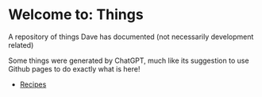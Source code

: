 <link rel="stylesheet" href="styles.css">

# Welcome to: **Things**

A repository of things Dave has documented (not necessarily development related)

Some things were generated by ChatGPT, much like its suggestion to use Github pages to do exactly what is here!

- [Recipes](Recipes/)
